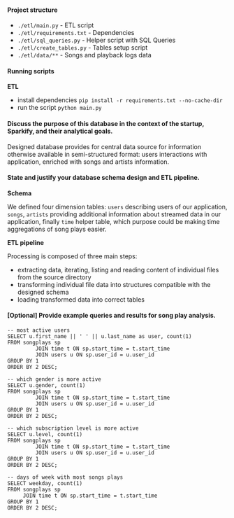 #### Project structure

- `./etl/main.py` - ETL script
- `./etl/requirements.txt` - Dependencies
- `./etl/sql_queries.py` - Helper script with SQL Queries
- `./etl/create_tables.py` - Tables setup script
- `./etl/data/**` - Songs and playback logs data

#### Running scripts
**ETL**
- install dependencies 
```pip install -r requirements.txt --no-cache-dir```
- run the script
```python main.py```

#### Discuss the purpose of this database in the context of the startup, Sparkify, and their analytical goals.
Designed database provides for central data source for information otherwise available 
in semi-structured format: users interactions with application, enriched with songs and artists information. 

#### State and justify your database schema design and ETL pipeline.
**Schema**

We defined four dimension tables: `users` describing users of our application, 
`songs`, `artists` providing additional information about streamed data in our application,
finally `time` helper table, which purpose could be making time aggregations of song plays easier.

**ETL pipeline** 

Processing is composed of three main steps:
- extracting data, iterating, listing and reading content of individual files from the source directory
- transforming individual file data into structures compatible with the designed schema
- loading transformed data into correct tables

#### [Optional] Provide example queries and results for song play analysis.
```
-- most active users
SELECT u.first_name || ' ' || u.last_name as user, count(1)
FROM songplays sp
         JOIN time t ON sp.start_time = t.start_time
         JOIN users u ON sp.user_id = u.user_id
GROUP BY 1
ORDER BY 2 DESC;

-- which gender is more active
SELECT u.gender, count(1)
FROM songplays sp
         JOIN time t ON sp.start_time = t.start_time
         JOIN users u ON sp.user_id = u.user_id
GROUP BY 1
ORDER BY 2 DESC;

-- which subscription level is more active
SELECT u.level, count(1)
FROM songplays sp
         JOIN time t ON sp.start_time = t.start_time
         JOIN users u ON sp.user_id = u.user_id
GROUP BY 1
ORDER BY 2 DESC;

-- days of week with most songs plays
SELECT weekday, count(1)
FROM songplays sp
     JOIN time t ON sp.start_time = t.start_time
GROUP BY 1
ORDER BY 2 DESC;
```